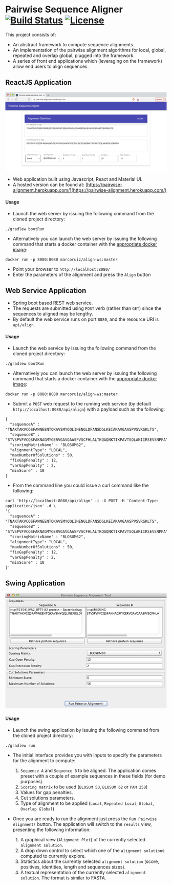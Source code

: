 # Pairwise Sequence Aligner [![Build Status](https://travis-ci.org/marco-ruiz/pairwise-sequence-aligner.svg?branch=master)](https://travis-ci.org/marco-ruiz/pairwise-sequence-aligner) [![License](https://img.shields.io/badge/License-Apache%202.0-blue.svg)](https://opensource.org/licenses/Apache-2.0)

This project consists of:
- An abstract framework to compute sequence alignments.
- An implementation of the pairwise alignment algorithms for local, global, repeated and overlap global, plugged into the framework.
- A series of front end applications which (leveraging on the framework) allow end users to align sequences.

## ReactJS Application

![](README/pairwise.gif)

- Web application built using Javascript, React and Material UI.
- A hosted version can be found at: [https://pairwise-alignment.herokuapp.com/](https://pairwise-alignment.herokuapp.com/) 

#### Usage

- Launch the web server by issuing the following command from the cloned project directory:

```
./gradlew bootRun
```

- Alternatively you can launch the web server by issuing the following command that starts a docker container with the 
[appropriate docker image](https://hub.docker.com/r/marcoruiz/align-ws):

```
docker run -p 8080:8080 marcoruiz/align-ws:master
```

- Point your browser to `http://localhost:8080/`
- Enter the parameters of the alignment and press the `Align` button


## Web Service Application

- Spring boot based REST web service.
- The requests are submitted using `POST` verb (rather than `GET`) since the sequences to aligned may be lengthy.
- By default the web service runs on port `8080`, and the resource URI is `api/align`.

#### Usage

- Launch the web service by issuing the following command from the cloned project directory:

```
./gradlew bootRun
```

- Alternatively you can launch the web server by issuing the following command that starts a docker container with the 
[appropriate docker image](https://hub.docker.com/r/marcoruiz/align-ws):

```
docker run -p 8080:8080 marcoruiz/align-ws:master
```

- Submit a `POST` web request to the running web service (by default `http://localhost:8080/api/align`) with a payload such as the following:

```
{
  "sequenceA" : "TNAKTAKVCQSFAWNEENTQKAVSMYQQLINENGLDFANSDGLKEIAKAVGAASPVSVRSKLTS",
  "sequenceB" : "STVSPVFVCQSFAKNAGMYGERVGAVGAASPVSCFHLALTKQAQNKTIKPAVTSQLAKIIRSEVSNPPA",
  "scoringMatrixName" : "BLOSUM62",
  "alignmentType": "LOCAL",
  "maxNumberOfSolutions" : 50,
  "fixGapPenalty" : 12,
  "varGapPenalty" : 2,
  "minScore" : 10
}
```

- From the command line you could issue a curl command like the following:

```
curl 'http://localhost:8080/api/align' -i -X POST -H 'Content-Type: application/json' -d \
'{
  "sequenceA" : "TNAKTAKVCQSFAWNEENTQKAVSMYQQLINENGLDFANSDGLKEIAKAVGAASPVSVRSKLTS",
  "sequenceB" : "STVSPVFVCQSFAKNAGMYGERVGAVGAASPVSCFHLALTKQAQNKTIKPAVTSQLAKIIRSEVSNPPA",
  "scoringMatrixName" : "BLOSUM62",
  "alignmentType": "LOCAL",
  "maxNumberOfSolutions" : 50,
  "fixGapPenalty" : 12,
  "varGapPenalty" : 2,
  "minScore" : 10
}'
```

## Swing Application

![](README/sequence-aligner.gif)


#### Usage

- Launch the swing application by issuing the following command from the cloned project directory:

```
./gradlew run
```

- The initial interface provides you with inputs to specify the parameters for the alignment to compute:

    1. `Sequence A` and `Sequence B` to be aligned. The application comes preset with a couple of example sequences in
these fields (for demo purposes).
    2. `Scoring matrix` to be used (`BLOSUM 50`, `BLOSUM 62` or `PAM 250`)
    3. Values for gap penalties.
    4. Cut solutions parameters.
    5. Type of alignment to be applied (`Local`, `Repeated Local`, `Global`, `Overlap Global`)

- Once you are ready to run the alignment just press the `Run Pairwise Alignment!` button. The application will switch to
the `results` view, presenting the following information:

    1. A graphical view (`Alignment Plot`) of the currently selected `alignment solution`.
    2. A drop down control to select which one of the `alignment solution`s computed to currently explore.
    3. Statistics about the currently selected `alignment solution` (score, positives, identities, length and sequences sizes).
    4. A textual representation of the currently selected `alignment solution`. The format is similar to FASTA.

